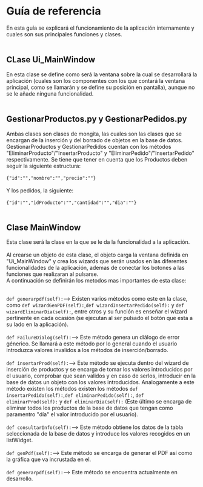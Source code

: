 # Guía de referencia
En esta guía se explicará el funcionamiento de la aplicación internamente y cuales son sus principales funciones y clases.</br></br>
## CLase Ui_MainWindow
En esta clase se define como será la ventana sobre la cual se desarrollará la aplicación (cuales son los componentes con los que contará la ventana principal, como se llamarán y se define su posición en pantalla), aunque no se le añade ninguna funcionalidad. </br></br>
## GestionarProductos.py y GestionarPedidos.py
Ambas clases son clases de mongita, las cuales son las clases que se encargan de la inserción y del borrado de objetos en la base de datos. GestionarProductos y GestionarPedidos cuentan con los métodos 
"EliminarProducto"/"InsertarProducto" y "EliminarPedido"/"InsertarPedido" respectivamente. Se tiene que tener en cuenta que los Productos deben seguir la siguiente estructura:<br></br>
`{"id":"","nombre":"","precio":""}`</br></br>
Y los pedidos, la siguiente:</br></br>
`{"id":"","idProducto":"","cantidad":"","dia":""}`</br></br>

## Clase MainWindow
Esta clase será la clase en la que se le da la funcionalidad a la aplicación. </br></br>
Al crearse un objeto de esta clase, el objeto carga la ventana definida en "Ui_MainWindow" y crea los wizards que serán usados en las diferentes funcionalidades de la aplicación, ademas de conectar los botones a las funciones que realizaran al pulsarse.</br>
A continuación se definirán los metodos mas importantes de esta clase:</br></br>

`def generarpdf(self):`--> Existen varios métodos como este en la clase, como `def wizardGenPDF(self):`,`def wizardInsertarPedido(self):` y `def wizardEliminarDia(self):`, entre otros y su función es enseñar el wizard pertinente en cada ocasión (se ejecutan al ser pulsado el botón que esta a su lado en la aplicación).</br></br>
`def FailureDialog(self):`--> Este método genera un diálogo de error génerico. Se llamará a este método por lo general cuando el usuario introduzca valores invalidos a los métodos de inserción/borrado.</br></br>
`def insertarProd(self):`--> Este método se ejecuta dentro del wizard de inserción de productos y se encarga de tomar los valores introducidos por el usuario, comprobar que sean validos y en caso de serlos, introducir en la base de datos un objeto con los valores introducidos. Analogamente a este método existen los métodos existen los métodos 
`def insertarPedido(self):`,`def eliminarPedido(self):`, `def eliminarProd(self):` y `def eliminarDia(self):` (Este último se encarga de eliminar todos los productos de la base de datos que tengan como paramentro "día" el valor introducido por el usuario).</br></br>
`def consultarInfo(self):`--> Este método obtiene los datos de la tabla seleccionada de la base de datos y introduce los valores recogidos en un listWidget.</br></br>
`def genPdf(self):`--> Este método se encarga de generar el PDF así como la gráfica que va incrustada en el.</br></br> 
`def generarpdf(self):`--> Este método se encuentra actualmente en desarrollo.

